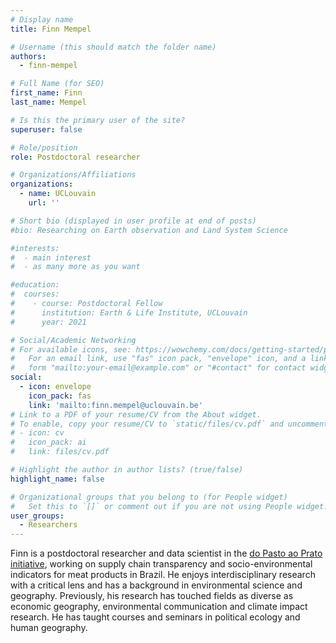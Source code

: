 ```yaml
---
# Display name
title: Finn Mempel

# Username (this should match the folder name)
authors:
  - finn-mempel

# Full Name (for SEO)
first_name: Finn
last_name: Mempel

# Is this the primary user of the site?
superuser: false

# Role/position
role: Postdoctoral researcher

# Organizations/Affiliations
organizations:
  - name: UCLouvain
    url: ''

# Short bio (displayed in user profile at end of posts)
#bio: Researching on Earth observation and Land System Science

#interests:
#  - main interest
#  - as many more as you want

#education:
#  courses:
#    - course: Postdoctoral Fellow 
#      institution: Earth & Life Institute, UCLouvain
#      year: 2021

# Social/Academic Networking
# For available icons, see: https://wowchemy.com/docs/getting-started/page-builder/#icons
#   For an email link, use "fas" icon pack, "envelope" icon, and a link in the
#   form "mailto:your-email@example.com" or "#contact" for contact widget.
social:
  - icon: envelope
    icon_pack: fas
    link: 'mailto:finn.mempel@uclouvain.be'
# Link to a PDF of your resume/CV from the About widget.
# To enable, copy your resume/CV to `static/files/cv.pdf` and uncomment the lines below.
# - icon: cv
#   icon_pack: ai
#   link: files/cv.pdf

# Highlight the author in author lists? (true/false)
highlight_name: false

# Organizational groups that you belong to (for People widget)
#   Set this to `[]` or comment out if you are not using People widget.
user_groups:
  - Researchers
---
```


Finn is a postdoctoral researcher and data scientist in the [do Pasto ao Prato initiative](https://www.dopastoaoprato.com.br/), working on supply chain transparency and socio-environmental indicators for meat products in Brazil. He enjoys interdisciplinary research with a critical lens and has a background in environmental science and geography. Previously, his research has touched fields as diverse as economic geography, environmental communication and climate impact research. He has taught courses and seminars in political ecology and human geography.